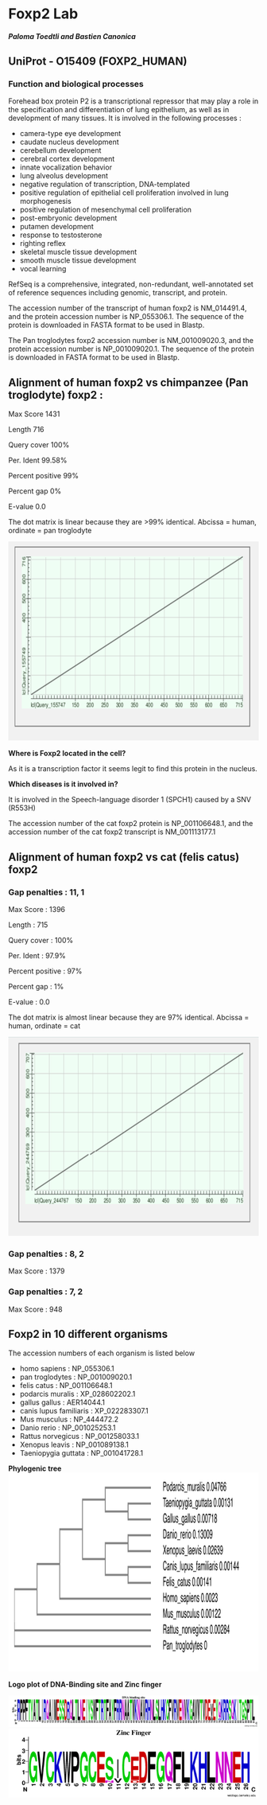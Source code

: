 # Foxp2 Lab

##### Paloma Toedtli and Bastien Canonica


## UniProt - O15409 (FOXP2_HUMAN)

### Function and biological processes 

Forehead box protein P2 is a transcriptional repressor that may play a role in the specification and differentiation of lung epithelium, as well as in development of many tissues. It is involved in the following processes :

- camera-type eye development
- caudate nucleus development
- cerebellum development
- cerebral cortex development
- innate vocalization behavior
- lung alveolus development
- negative regulation of transcription, DNA-templated
- positive regulation of epithelial cell proliferation involved in lung morphogenesis
- positive regulation of mesenchymal cell proliferation
- post-embryonic development
- putamen development
- response to testosterone
- righting reflex
- skeletal muscle tissue development
- smooth muscle tissue development
- vocal learning



RefSeq is a comprehensive, integrated, non-redundant, well-annotated set of reference sequences including genomic, transcript, and protein.

The accession number of the transcript of human foxp2 is NM_014491.4, and the protein accession number is NP_055306.1. The sequence of the protein is downloaded in FASTA format to be used in Blastp.

The Pan troglodytes foxp2 accession number is NM_001009020.3, and the protein accession number is NP_001009020.1. The sequence of the protein is downloaded in FASTA format to be used in Blastp.



## Alignment of human foxp2 vs chimpanzee (Pan troglodyte) foxp2 : 

Max Score  1431

Length 716

Query cover 100%

Per. Ident 99.58%

Percent positive 99%

Percent gap 0%

E-value 0.0

The dot matrix is linear because they are >99% identical. Abcissa = human, ordinate = pan troglodyte

<img src="pan_vs_human.png" height="400">

**Where is Foxp2 located in the cell?**

As it is a transcription factor it seems legit to find this protein in the nucleus.

**Which diseases is it involved in?**

It is involved in the Speech-language disorder 1 (SPCH1) caused by a SNV (R553H)


The accession number of the cat foxp2 protein is NP_001106648.1, and the accession number of the cat foxp2 transcript is NM_001113177.1

## Alignment of human foxp2 vs cat (felis catus) foxp2 

### Gap penalties : 11, 1

Max Score : 1396

Length : 715

Query cover : 100%

Per. Ident : 97.9%

Percent positive : 97%

Percent gap : 1%

E-value : 0.0

The dot matrix is almost linear because they are 97% identical. Abcissa = human, ordinate = cat

<img src="felix_vs_human_a.png" height="400">


### Gap penalties : 8, 2

Max Score : 1379

### Gap penalties : 7, 2

Max Score : 948


## Foxp2 in 10 different organisms

The accession numbers of each organism is listed below 
- homo sapiens : NP_055306.1
- pan troglodytes : NP_001009020.1
- felis catus : NP_001106648.1
- podarcis muralis : XP_028602202.1
- gallus gallus : AER14044.1
- canis lupus familiaris : XP_022283307.1
- Mus musculus : NP_444472.2 
- Danio rerio : NP_001025253.1
- Rattus norvegicus : NP_001258033.1
- Xenopus leavis : NP_001089138.1
- Taeniopygia guttata : NP_001041728.1

**Phylogenic tree**
<img src="tree.png" height="400">


**Logo plot of DNA-Binding site and Zinc finger**

<img src="DNAbinding.png"><img src="ZincFinger.png">
